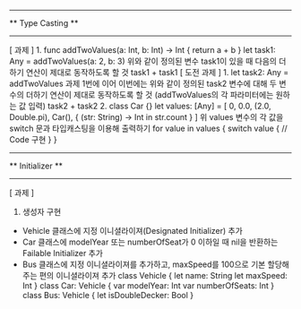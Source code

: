 ******************
** Type Casting **
******************
[ 과제 ]
1.
func addTwoValues(a: Int, b: Int) -> Int {
  return a + b
}
let task1: Any = addTwoValues(a: 2, b: 3)
위와 같이 정의된 변수 task1이 있을 때 다음의 더하기 연산이 제대로 동작하도록 할 것
task1 + task1
[ 도전 과제 ]
1.
let task2: Any = addTwoValues
과제 1번에 이어 이번에는 위와 같이 정의된 task2 변수에 대해
두 변수의 더하기 연산이 제대로 동작하도록 할 것
(addTwoValues의 각 파라미터에는 원하는 값 입력)
task2 + task2
2.
class Car {}
let values: [Any] = [
  0,
  0.0,
  (2.0, Double.pi),
  Car(),
  { (str: String) -> Int in str.count }
]
위 values 변수의 각 값을 switch 문과 타입캐스팅을 이용해 출력하기
for value in values {
  switch value {
    // Code 구현
  }
}
*****************
** Initializer **
*****************
[ 과제 ]
1. 생성자 구현
- Vehicle 클래스에 지정 이니셜라이져(Designated Initializer) 추가
- Car 클래스에 modelYear 또는 numberOfSeat가 0 이하일 때 nil을 반환하는 Failable Initializer 추가
- Bus 클래스에 지정 이니셜라이져를 추가하고, maxSpeed를 100으로 기본 할당해주는 편의 이니셜라이져 추가
class Vehicle {
  let name: String
  let maxSpeed: Int
}
class Car: Vehicle {
  var modelYear: Int
  var numberOfSeats: Int
}
class Bus: Vehicle {
  let isDoubleDecker: Bool
}
